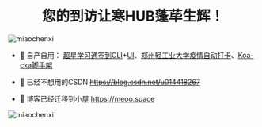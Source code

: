 <h1 align="center">您的到访让寒HUB蓬荜生辉！</h1>
<p align="left"> <img src="https://komarev.com/ghpvc/?username=miaochenxi&label=Profile%20views&color=0e75b6&style=flat" alt="miaochenxi" /> </p>

- 🔭 自产自用： [超星学习通签到CLI](https://github.com/miaochenxi/chaoxing-sign-cli)+[UI](https://github.com/miaochenxi/chaoxing-sign-ui)、[郑州轻工业大学疫情自动打卡](https://github.com/miaochenxi/iqgd-autoclockin)、[Koa-cka脚手架](https://github.com/miaochenxi/koa-cka)

- 📝 已经不想用的CSDN ~~https://blog.csdn.net/u014418267~~
- 📝 博客已经迁移到小屋 https://meoo.space

<p>&nbsp;<img align="left" src="https://github-readme-stats.vercel.app/api?username=miaochenxi&show_icons=true&count_private=true" alt="miaochenxi" /></p>
